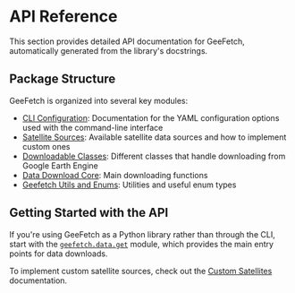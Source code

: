 # API Reference

This section provides detailed API documentation for GeeFetch, automatically generated from the library's docstrings.

## Package Structure

GeeFetch is organized into several key modules:

- [CLI Configuration](cli/configuration.md): Documentation for the YAML configuration options used with the command-line interface
- [Satellite Sources](satellites.md): Available satellite data sources and how to implement custom ones
- [Downloadable Classes](downloadables.md): Different classes that handle downloading from Google Earth Engine
- [Data Download Core](core/index.md): Main downloading functions
- [Geefetch Utils and Enums](utils.md): Utilities and useful enum types

## Getting Started with the API

If you're using GeeFetch as a Python library rather than through the CLI, start with the [`geefetch.data.get`](core/get.md) module, which provides the main entry points for data downloads.

To implement custom satellite sources, check out the [Custom Satellites](satellites.md#custom-satellite) documentation.
